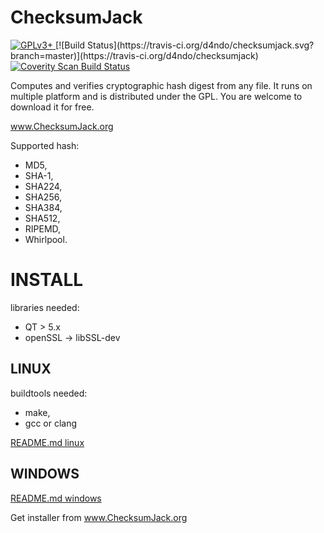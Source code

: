 
ChecksumJack
============

<a href="https://github.com/d4ndo/checksumjack/blob/master/LICENSE">
<img src="https://img.shields.io/badge/license-GPLv3%2B-blue.svg" alt="GPLv3+" />
</a>
[![Build Status](https://travis-ci.org/d4ndo/checksumjack.svg?branch=master)](https://travis-ci.org/d4ndo/checksumjack)
<a href="https://scan.coverity.com/projects/3518">
  <img alt="Coverity Scan Build Status"
       src="https://scan.coverity.com/projects/3518/badge.svg"/>
</a>


Computes and verifies cryptographic hash digest from any file. It runs on multiple platform and is distributed under the GPL. You are welcome to download it for free.

www.ChecksumJack.org

Supported hash: 

* MD5, 
* SHA-1, 
* SHA224, 
* SHA256, 
* SHA384, 
* SHA512, 
* RIPEMD,
* Whirlpool.

# INSTALL

libraries needed:
* QT > 5.x
* openSSL -> libSSL-dev

## LINUX 

buildtools needed: 
* make, 
* gcc or clang

[README.md linux](https://github.com/d4ndo/checksumjack/blob/master/linux/README.md)

## WINDOWS

[README.md windows](https://github.com/d4ndo/checksumjack/blob/master/windows/README.md)

Get installer from www.ChecksumJack.org

